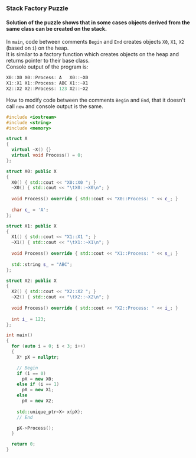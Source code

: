 ### Stack Factory Puzzle

#### Solution of the puzzle shows that in some cases objects derived from the same class can be created on the stack.

In `main`, code between comments `Begin` and `End` creates objects `X0`, `X1`, `X2` (based on `i`) on the heap.<br/>
It is similar to a factory function which creates objects on the heap and returns pointer to their base class.<br/>
Console output of the program is:
```C++
X0::X0 X0::Process: A   X0::~X0
X1::X1 X1::Process: ABC	X1::~X1
X2::X2 X2::Process: 123	X2::~X2
```
How to modify code between the comments `Begin` and `End`, that it doesn't call `new` and console output is the same.
<br/>

```C++
#include <iostream>
#include <string>
#include <memory>

struct X
{
  virtual ~X() {}
  virtual void Process() = 0;
};

struct X0: public X
{
  X0() { std::cout << "X0::X0 "; }
  ~X0() { std::cout << "\tX0::~X0\n"; }
    
  void Process() override { std::cout << "X0::Process: " << c_; }
  
  char c_ = 'A';
};

struct X1: public X
{
  X1() { std::cout << "X1::X1 "; }
  ~X1() { std::cout << "\tX1::~X1\n"; }
    
  void Process() override { std::cout << "X1::Process: " << s_; }
  
  std::string s_ = "ABC";
};

struct X2: public X
{
  X2() { std::cout << "X2::X2 "; }
  ~X2() { std::cout << "\tX2::~X2\n"; }
    
  void Process() override { std::cout << "X2::Process: " << i_; }
  
  int i_ = 123;
};

int main()
{
  for (auto i = 0; i < 3; i++) 
  {
    X* pX = nullptr;

    // Begin 
    if (i == 0)
      pX = new X0;
    else if (i == 1)
      pX = new X1;
    else 
      pX = new X2;
      
    std::unique_ptr<X> x{pX};    
    // End

    pX->Process();
  }

  return 0;
}
